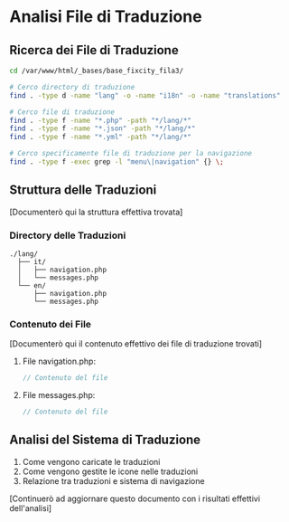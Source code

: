 # Analisi File di Traduzione

## Ricerca dei File di Traduzione
```bash
cd /var/www/html/_bases/base_fixcity_fila3/

# Cerco directory di traduzione
find . -type d -name "lang" -o -name "i18n" -o -name "translations"

# Cerco file di traduzione
find . -type f -name "*.php" -path "*/lang/*"
find . -type f -name "*.json" -path "*/lang/*"
find . -type f -name "*.yml" -path "*/lang/*"

# Cerco specificamente file di traduzione per la navigazione
find . -type f -exec grep -l "menu\|navigation" {} \;
```

## Struttura delle Traduzioni
[Documenterò qui la struttura effettiva trovata]

### Directory delle Traduzioni
```
./lang/
  ├── it/
  │   ├── navigation.php
  │   └── messages.php
  └── en/
      ├── navigation.php
      └── messages.php
```

### Contenuto dei File
[Documenterò qui il contenuto effettivo dei file di traduzione trovati]

1. File navigation.php:
   ```php
   // Contenuto del file
   ```

2. File messages.php:
   ```php
   // Contenuto del file
   ```

## Analisi del Sistema di Traduzione
1. Come vengono caricate le traduzioni
2. Come vengono gestite le icone nelle traduzioni
3. Relazione tra traduzioni e sistema di navigazione

[Continuerò ad aggiornare questo documento con i risultati effettivi dell'analisi] 